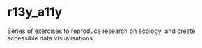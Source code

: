 # r13y_a11y
Series of exercises to reproduce research on ecology, and create accessible data visualisations.
